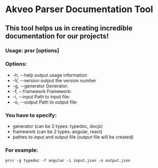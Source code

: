 # Akveo Parser Documentation Tool

## This tool helps us in creating incredible documentation for our projects!

### Usage: prsr [options]

### Options:

- -h, --help               output usage information
- -V, --version            output the version number
- -g, --generator <value>  Generator:
- -f, --framework <value>  Framework:
- -i, --input <value>      Path to input file:
- -o, --output <value>     Path to output file: 

### You have to specify:
- generator (can be 2 types: typedoc, docjs)
- framework (can be 2 types: angular, react)
- pathes to input and output file (output file will be created)
### For example: 

```
prsr -g typedoc -f angular -i input.json -o output.json
```

